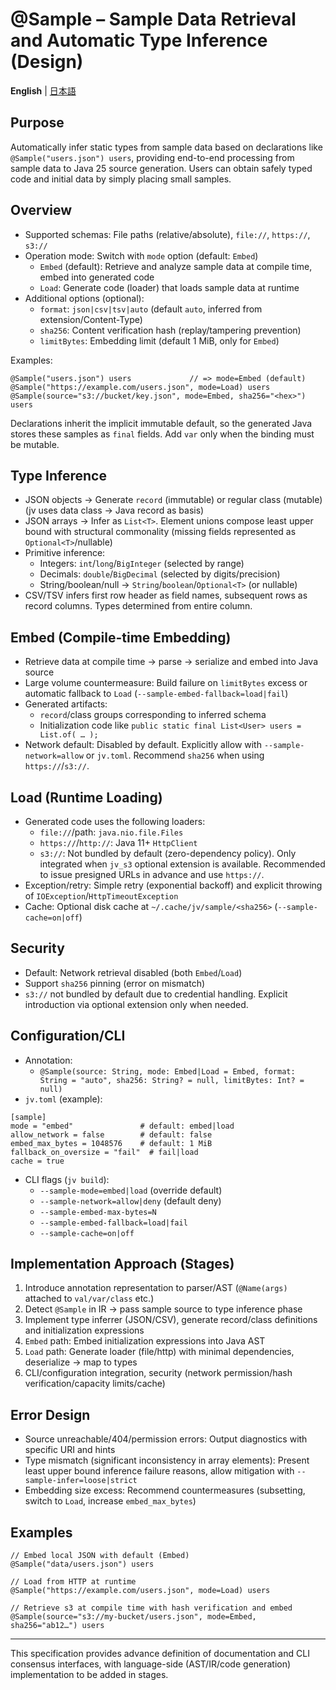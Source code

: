 # @Sample – Sample Data Retrieval and Automatic Type Inference (Design)

**English** | [日本語](sample-annotation.md)

## Purpose
Automatically infer static types from sample data based on declarations like `@Sample("users.json") users`, providing end-to-end processing from sample data to Java 25 source generation. Users can obtain safely typed code and initial data by simply placing small samples.

## Overview
- Supported schemas: File paths (relative/absolute), `file://`, `https://`, `s3://`
- Operation mode: Switch with `mode` option (default: `Embed`)
  - `Embed` (default): Retrieve and analyze sample data at compile time, embed into generated code
  - `Load`: Generate code (loader) that loads sample data at runtime
- Additional options (optional):
  - `format`: `json|csv|tsv|auto` (default `auto`, inferred from extension/Content-Type)
  - `sha256`: Content verification hash (replay/tampering prevention)
  - `limitBytes`: Embedding limit (default 1 MiB, only for `Embed`)

Examples:
```
@Sample("users.json") users             // => mode=Embed (default)
@Sample("https://example.com/users.json", mode=Load) users
@Sample(source="s3://bucket/key.json", mode=Embed, sha256="<hex>") users
```

Declarations inherit the implicit immutable default, so the generated Java stores these samples as `final` fields. Add `var` only when the binding must be mutable.

## Type Inference
- JSON objects → Generate `record` (immutable) or regular class (mutable) (jv uses data class → Java record as basis)
- JSON arrays → Infer as `List<T>`. Element unions compose least upper bound with structural commonality (missing fields represented as `Optional<T>`/nullable)
- Primitive inference:
  - Integers: `int`/`long`/`BigInteger` (selected by range)
  - Decimals: `double`/`BigDecimal` (selected by digits/precision)
  - String/boolean/null → `String`/`boolean`/`Optional<T>` (or nullable)
- CSV/TSV infers first row header as field names, subsequent rows as record columns. Types determined from entire column.

## Embed (Compile-time Embedding)
- Retrieve data at compile time → parse → serialize and embed into Java source
- Large volume countermeasure: Build failure on `limitBytes` excess or automatic fallback to `Load` (`--sample-embed-fallback=load|fail`)
- Generated artifacts:
  - `record`/class groups corresponding to inferred schema
  - Initialization code like `public static final List<User> users = List.of( … );`
- Network default: Disabled by default. Explicitly allow with `--sample-network=allow` or `jv.toml`. Recommend `sha256` when using `https://`/`s3://`.

## Load (Runtime Loading)
- Generated code uses the following loaders:
  - `file://`/path: `java.nio.file.Files`
  - `https://`/`http://`: Java 11+ `HttpClient`
  - `s3://`: Not bundled by default (zero-dependency policy). Only integrated when `jv_s3` optional extension is available. Recommended to issue presigned URLs in advance and use `https://`.
- Exception/retry: Simple retry (exponential backoff) and explicit throwing of `IOException`/`HttpTimeoutException`
- Cache: Optional disk cache at `~/.cache/jv/sample/<sha256>` (`--sample-cache=on|off`)

## Security
- Default: Network retrieval disabled (both `Embed`/`Load`)
- Support `sha256` pinning (error on mismatch)
- `s3://` not bundled by default due to credential handling. Explicit introduction via optional extension only when needed.

## Configuration/CLI
- Annotation:
  - `@Sample(source: String, mode: Embed|Load = Embed, format: String = "auto", sha256: String? = null, limitBytes: Int? = null)`
- `jv.toml` (example):
```
[sample]
mode = "embed"               # default: embed|load
allow_network = false        # default: false
embed_max_bytes = 1048576    # default: 1 MiB
fallback_on_oversize = "fail"  # fail|load
cache = true
```
- CLI flags (`jv build`):
  - `--sample-mode=embed|load` (override default)
  - `--sample-network=allow|deny` (default deny)
  - `--sample-embed-max-bytes=N`
  - `--sample-embed-fallback=load|fail`
  - `--sample-cache=on|off`

## Implementation Approach (Stages)
1) Introduce annotation representation to parser/AST (`@Name(args)` attached to `val/var/class` etc.)
2) Detect `@Sample` in IR → pass sample source to type inference phase
3) Implement type inferrer (JSON/CSV), generate record/class definitions and initialization expressions
4) `Embed` path: Embed initialization expressions into Java AST
5) `Load` path: Generate loader (file/http) with minimal dependencies, deserialize → map to types
6) CLI/configuration integration, security (network permission/hash verification/capacity limits/cache)

## Error Design
- Source unreachable/404/permission errors: Output diagnostics with specific URI and hints
- Type mismatch (significant inconsistency in array elements): Present least upper bound inference failure reasons, allow mitigation with `--sample-infer=loose|strict`
- Embedding size excess: Recommend countermeasures (subsetting, switch to `Load`, increase `embed_max_bytes`)

## Examples
```
// Embed local JSON with default (Embed)
@Sample("data/users.json") users

// Load from HTTP at runtime
@Sample("https://example.com/users.json", mode=Load) users

// Retrieve s3 at compile time with hash verification and embed
@Sample(source="s3://my-bucket/users.json", mode=Embed, sha256="ab12…") users
```

---
This specification provides advance definition of documentation and CLI consensus interfaces, with language-side (AST/IR/code generation) implementation to be added in stages.